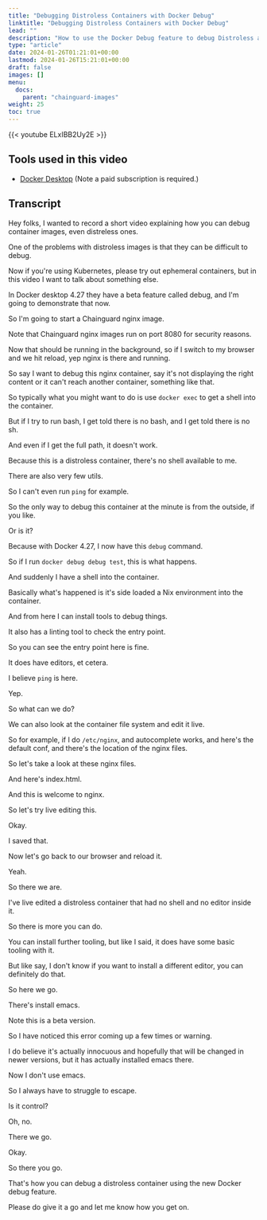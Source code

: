 ```yaml
---
title: "Debugging Distroless Containers with Docker Debug"
linktitle: "Debugging Distroless Containers with Docker Debug"
lead: ""
description: "How to use the Docker Debug feature to debug Distroless and minimal containers"
type: "article"
date: 2024-01-26T01:21:01+00:00
lastmod: 2024-01-26T15:21:01+00:00
draft: false
images: []
menu:
  docs:
    parent: "chainguard-images"
weight: 25
toc: true
---
```


{{< youtube ELxIBB2Uy2E >}}

## Tools used in this video

* [Docker Desktop](https://docker.com) (Note a paid subscription is required.)

## Transcript

Hey folks, I wanted to record a short video explaining how you can debug container images, even distreless ones.

One of the problems with distroless images is that they can be difficult to debug.

Now if you're using Kubernetes, please try out ephemeral containers, but in this video I want to talk about something else.

In Docker desktop 4.27 they have a beta feature called debug, and I'm going to demonstrate that now.

So I'm going to start a Chainguard nginx image.

Note that Chainguard nginx images run on port 8080 for security reasons.

Now that should be running in the background, so if I switch to my browser and we hit reload, yep nginx is there and running.

So say I want to debug this nginx container, say it's not displaying the right content or it can't reach another container, something like that.

So typically what you might want to do is use `docker exec` to get a shell into the container.

But if I try to run bash, I get told there is no bash, and I get told there is no sh.

And even if I get the full path, it doesn't work.

Because this is a distroless container, there's no shell available to me.

There are also very few utils.

So I can't even run `ping` for example.

So the only way to debug this container at the minute is from the outside, if you like.

Or is it?

Because with Docker 4.27, I now have this `debug` command.

So if I run `docker debug debug test`, this is what happens.

And suddenly I have a shell into the container.

Basically what's happened is it's side loaded a Nix environment into the container.

And from here I can install tools to debug things.

It also has a linting tool to check the entry point.

So you can see the entry point here is fine.

It does have editors, et cetera.

I believe `ping` is here.

Yep.

So what can we do?

We can also look at the container file system and edit it live.

So for example, if I do `/etc/nginx`, and autocomplete works, and here's the default conf, and there's the location of the nginx files.

So let's take a look at these nginx files.

And here's index.html.

And this is welcome to nginx.

So let's try live editing this.

Okay.

I saved that.

Now let's go back to our browser and reload it.

Yeah.

So there we are.

I've live edited a distroless container that had no shell and no editor inside it.

So there is more you can do.

You can install further tooling, but like I said, it does have some basic tooling with it.

But like say, I don't know if you want to install a different editor, you can definitely do that.

So here we go.

There's install emacs.

Note this is a beta version.

So I have noticed this error coming up a few times or warning.

I do believe it's actually innocuous and hopefully that will be changed in newer versions, but it has actually installed emacs there.

Now I don't use emacs.

So I always have to struggle to escape.

Is it control?

Oh, no.

There we go.

Okay.

So there you go.

That's how you can debug a distroless container using the new Docker debug feature.

Please do give it a go and let me know how you get on.
